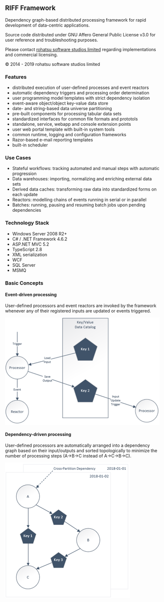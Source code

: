 ## RIFF Framework

Dependency graph-based distributed processing framework for rapid development of data-centric applications.

Source code distributed under GNU Affero General Public License v3.0 for user reference and troubleshooting purposes.

Please contact [rohatsu software studios limited](https://www.rohatsu.com) regarding implementations and commercial licensing.

&copy; 2014 - 2019 rohatsu software studios limited

### Features

* distributed execution of user-defined processes and event reactors
* automatic dependency triggers and processing order determination
* user programming model templates with strict dependency isolation
* event-aware object/object key-value data store
* date- and string-based data universe partitioning
* pre-built components for processing tabular data sets
* standardized interfaces for common file formats and prototols
* standalone, service, webapp and console extension points
* user web portal template with built-in system tools
* common runtime, logging and configuration frameworks
* Razor-based e-mail reporting templates
* built-in scheduler

### Use Cases

* Stateful workflows: tracking automated and manual steps with automatic progression
* Data warehouses: importing, normalizing and enriching external data sets
* Derived data caches: transforming raw data into standardized forms on each update
* Reactors: modelling chains of events running in serial or in parallel
* Batches: running, pausing and resuming batch jobs upon pending dependencies

### Technology Stack

* Windows Server 2008 R2+
* C# / .NET Framework 4.6.2
* ASP.NET MVC 5.2
* TypeScript 2.8
* XML serialization
* WCF
* SQL Server
* MSMQ

### Basic Concepts

#### Event-driven processing

User-defined processors and event reactors are invoked by the framework whenever
any of their registered inputs are updated or events triggered.

![Trigger](pic1.png)

#### Dependency-driven processing

User-defined processors are automatically arranged into a dependency graph
based on their input/outputs and sorted topologically to minimize the number
of processing steps (A->B->C instead of A->C->B->C).

![pic2](pic2.png)

